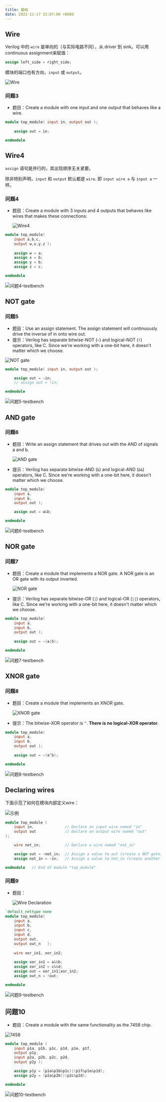```yaml
---
title: 基础
date: 2022-11-17 15:07:00 +0800
---
```


## Wire

Verilog 中的 `wire` 是单向的（与实际电路不同），从 driver 到 sink。可以用continuous assignment来赋值：

```verilog
assign left_side = right_side;
```

模块的端口也有方向，`input` 或 `output`。

![Wire](images/Wire.png)

### 问题3

- 题目：Create a module with one input and one output that behaves like a wire.

```verilog
module top_module( input in, output out );
    
    assign out = in;

endmodule
```

## Wire4

`assign` 语句是并行的，其出现顺序无关紧要。

除非特别声明，`input` 和 `output` 默认都是 `wire`. 即 `input wire a` 与 `input a` 一样。

### 问题4

- 题目：Create a module with 3 inputs and 4 outputs that behaves like wires that makes these connections:

  ![Wire4](images/Wire4.png)

```verilog
module top_module( 
    input a,b,c,
    output w,x,y,z );
    
    assign w = a;
    assign x = b;
    assign y = b;
    assign z = c;

endmodule
```

![问题4-testbench](images/问题4-testbench.png)

## NOT gate

### 问题5

- 题目：Use an assign statement. The assign statement will continuously drive the inverse of in onto wire out.
- 提示：Verilog has separate bitwise-NOT (`~`) and logical-NOT (`!`) operators, like C. Since we're working with a one-bit here, it doesn't matter which we choose.

![NOT gate](images/Notgate.png)

```verilog
module top_module( input in, output out );

    assign out = ~in;
    // assign out = !in;

endmodule
```

![问题5-testbench](images/问题5-testbench.png)

## AND gate

### 问题6

- 题目：Write an assign statement that drives out with the AND of signals a and b.
  
  ![AND gate](images/Andgate.png)

- 提示：Verilog has separate bitwise-AND (`&`) and logical-AND (`&&`) operators, like C. Since we're working with a one-bit here, it doesn't matter which we choose.

```verilog
module top_module( 
    input a, 
    input b, 
    output out );

    assign out = a&b;

endmodule
```

![问题6-testbench](images/问题6-testbench.png)

## NOR gate

### 问题7

- 题目：Create a module that implements a NOR gate. A NOR gate is an OR gate with its output inverted.

  ![NOR gate](images/Norgate.png)

- 提示：Verilog has separate bitwise-OR (`|`) and logical-OR (`||`) operators, like C. Since we're working with a one-bit here, it doesn't matter which we choose.

```verilog
module top_module( 
    input a, 
    input b, 
    output out );
    
    assign out = ~(a|b);

endmodule
```

![问题7-testbench](images/问题7-testbench.png)

## XNOR gate

### 问题8

- 题目：Create a module that implements an XNOR gate.

  ![XNOR gate](images/Xnorgate.png)

- 提示：The bitwise-XOR operator is `^`. **There is no logical-XOR operator**.

```verilog
module top_module( 
    input a, 
    input b, 
    output out );
    
    assign out = ~(a^b);

endmodule
```

![问题8-testbench](images/问题8-testbench.png)

## Declaring wires

下面示范了如何在模块内部定义wire：

![示例](images/Wiredecl1.png)

```verilog
module top_module (
    input in,              // Declare an input wire named "in"
    output out             // Declare an output wire named "out"
);

    wire not_in;           // Declare a wire named "not_in"

    assign out = ~not_in;  // Assign a value to out (create a NOT gate).
    assign not_in = ~in;   // Assign a value to not_in (create another NOT gate).

endmodule   // End of module "top_module"
```

### 问题9

- 题目：

  ![Wire Declaration](images/Wiredecl2.png)

```verilog
`default_nettype none
module top_module(
    input a,
    input b,
    input c,
    input d,
    output out,
    output out_n   ); 
    
    wire xor_in1, xor_in2;
    
    assign xor_in1 = a&&b;
    assign xor_in2 = c&&d;
    assign out = xor_in1|xor_in2;
    assign out_n = !out;

endmodule
```

![问题9-testbench](images/问题9-testbench.png)

## 问题10

- 题目：Create a module with the same functionality as the 7458 chip.

![7458](images/7458.png)

```verilog
module top_module ( 
    input p1a, p1b, p1c, p1d, p1e, p1f,
    output p1y,
    input p2a, p2b, p2c, p2d,
    output p2y );

    assign p1y = (p1a&p1b&p1c)|(p1f&p1e&p1d);
    assign p2y = (p2a&p2b)|(p2c&p2d);

endmodule
```

![问题10-testbench](images/问题10-testbench.png)
